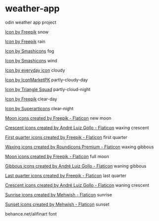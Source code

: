 # weather-app
odin weather app project

<a href="https://www.freepik.com/search">Icon by Freepik</a>
snow

<a href="https://www.freepik.com/search">Icon by Freepik</a>
rain

<a href="https://www.freepik.com/search">Icon by Smashicons</a>
fog

<a href="https://www.freepik.com/search">Icon by Smashicons</a>
wind

<a href="https://www.freepik.com/search">Icon by everyday icon</a>
cloudy

<a href="https://www.freepik.com/search">Icon by IconMarketPK</a>
partly-cloudy-day

<a href="https://www.freepik.com/search">Icon by Triangle Squad</a>
partly-cloud-night

<a href="https://www.freepik.com/search">Icon by Freepik</a>
clear-day

<a href="https://www.freepik.com/search">Icon by Superarticons</a>
clear-night

<a href="https://www.flaticon.com/free-icons/moon">Moon icons created by Freepik - Flaticon</a>
new moon

<a href="https://www.flaticon.com/free-icons/crescent">Crescent icons created by André Luiz Gollo - Flaticon</a>
waxing crescent

<a href="https://www.flaticon.com/free-icons/first-quarter">First quarter icons created by Freepik - Flaticon</a>
first quarter

<a href="https://www.flaticon.com/free-icons/waxing">Waxing icons created by Roundicons Premium - Flaticon</a>
waxing gibbous

<a href="https://www.flaticon.com/free-icons/moon">Moon icons created by Freepik - Flaticon</a>
full moon

<a href="https://www.flaticon.com/free-icons/gibbous">Gibbous icons created by André Luiz Gollo - Flaticon</a>
waning gibbous

<a href="https://www.flaticon.com/free-icons/last-quarter">Last quarter icons created by Freepik - Flaticon</a>
last quarter

<a href="https://www.flaticon.com/free-icons/crescent">Crescent icons created by André Luiz Gollo - Flaticon</a>
waning crescent

<a href="https://www.flaticon.com/free-icons/sunrise" title="sunrise icons">Sunrise icons created by Mehwish - Flaticon</a>
sunrise

<a href="https://www.flaticon.com/free-icons/sunset" title="sunset icons">Sunset icons created by Mehwish - Flaticon</a>
sunset

behance.net/alifinart
font
